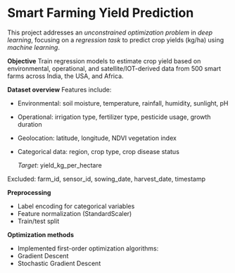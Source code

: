 # Smart Farming Yield Prediction

This project addresses an *unconstrained optimization problem* in *deep learning*, focusing on a *regression task* to predict crop yields (kg/ha) using *machine learning*.

**Objective**
Train regression models to estimate crop yield based on environmental, operational, and satellite/IOT-derived data from 500 smart farms across India, the USA, and Africa.

**Dataset overview**
Features include:

- Environmental: soil moisture, temperature, rainfall, humidity, sunlight, pH
- Operational: irrigation type, fertilizer type, pesticide usage, growth duration
- Geolocation: latitude, longitude, NDVI vegetation index
- Categorical data: region, crop type, crop disease status

   *Target*: yield_kg_per_hectare

Excluded: farm_id, sensor_id, sowing_date, harvest_date, timestamp

**Preprocessing**
- Label encoding for categorical variables
- Feature normalization (StandardScaler)
- Train/test split

**Optimization methods**
- Implemented first-order optimization algorithms:
- Gradient Descent
- Stochastic Gradient Descent 

